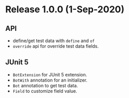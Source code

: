 # Release 1.0.0 (1-Sep-2020)

## API
* define/get test data with `define` and `of`
* `override` api for override test data fields.

## JUnit 5
* `BotExtension` for JUnit 5 extension.
* `BotWith` annotation for an initializer.
* `Bot` annotation to get test data.
* **<type>**`Field` to customize field value.
  